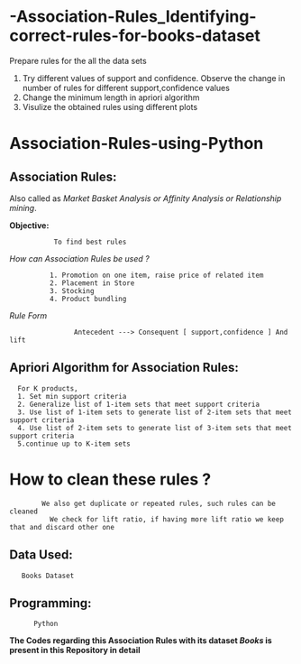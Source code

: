 # -Association-Rules_Identifying-correct-rules-for-books-dataset

Prepare rules for the all the data sets 
1) Try different values of support and confidence. Observe the change in number of rules for different support,confidence values
2) Change the minimum length in apriori algorithm
3) Visulize the obtained rules using different plots 

# Association-Rules-using-Python


## Association Rules: 

   Also called as *Market Basket Analysis or Affinity Analysis or Relationship mining*.
   
   **Objective:**
               
               To find best rules
               
   *How can Association Rules be used ?*
   
              1. Promotion on one item, raise price of related item
              2. Placement in Store
              3. Stocking
              4. Product bundling
              
   *Rule Form*
      
                    Antecedent ---> Consequent [ support,confidence ] And lift
                    
    
   ## Apriori Algorithm for Association Rules:
      For K products,
      1. Set min support criteria
      2. Generalize list of 1-item sets that meet support criteria
      3. Use list of 1-item sets to generate list of 2-item sets that meet support criteria
      4. Use list of 2-item sets to generate list of 3-item sets that meet support criteria
      5.continue up to K-item sets
      
   # How to clean these rules ?
            
            We also get duplicate or repeated rules, such rules can be cleaned
              We check for lift ratio, if having more lift ratio we keep that and discard other one
              
      
## Data Used:

       Books Dataset
        
        
## Programming:
          
          Python
          
**The Codes regarding this Association Rules with its dataset *Books* is present in this Repository in detail**

